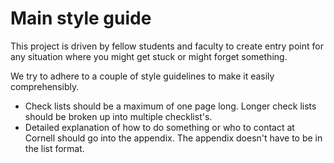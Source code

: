 # Main style guide

This project is driven by fellow students and faculty to create entry point for any situation where you might get stuck or might forget something.

We try to adhere to a couple of style guidelines to make it easily comprehensibly. 
* Check lists should be a maximum of one page long. Longer check lists should be broken up into multiple checklist's.
* Detailed explanation of how to do something or who to contact at Cornell should go into the appendix. The appendix doesn't have to be in the list format.